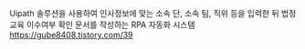 Uipath 솔루션을 사용하여 인사정보에 맞는 소속 단, 소속 팀, 직위 등을 입력한 뒤 법정교육 이수여부 확인 문서를 작성하는 RPA 자동화 시스템
https://gube8408.tistory.com/39
